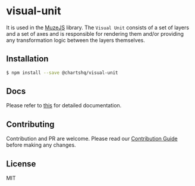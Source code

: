 # visual-unit

It is used in the [MuzeJS](https://github.com/chartshq/muze) library. The `Visual Unit` consists of a set of layers and a set of axes and is responsible for rendering them and/or providing any transformation logic between the layers themselves.

## Installation

```bash
$ npm install --save @chartshq/visual-unit
```

## Docs

Please refer to [this](https://muzejs.org/docs) for detailed documentation.

## Contributing

Contribution and PR are welcome. Please read our [Contribution Guide](https://github.com/chartshq/muze/blob/master/CONTRIBUTING.md) before making any changes.

## License

MIT